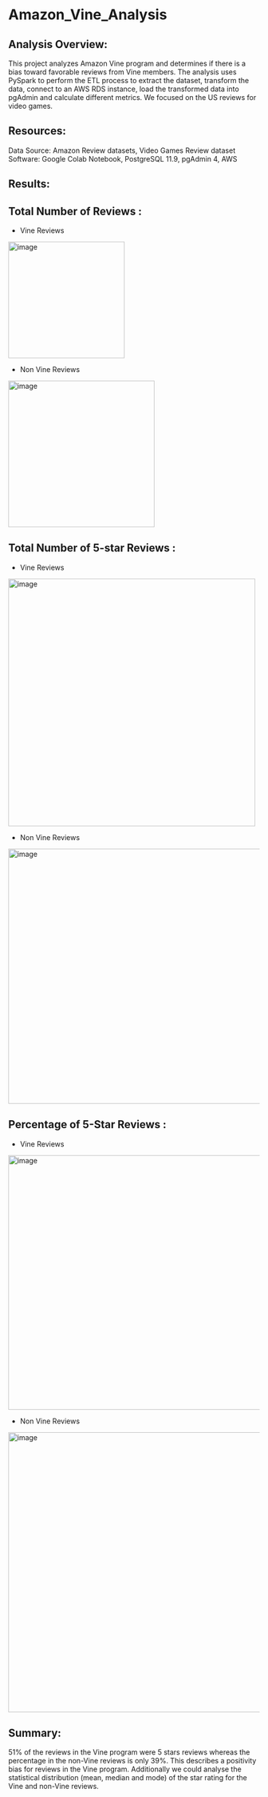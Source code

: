 # Amazon_Vine_Analysis

## Analysis Overview:
This project analyzes Amazon Vine program and determines if there is a bias toward favorable reviews from Vine members.
The analysis uses PySpark to perform the ETL process to extract the dataset, transform the data, connect to an AWS RDS instance, load the transformed data into pgAdmin and calculate different metrics.
We focused on the US reviews for video games.

## Resources:
Data Source: Amazon Review datasets, Video Games Review dataset
Software: Google Colab Notebook, PostgreSQL 11.9, pgAdmin 4, AWS


## Results:
## Total Number of Reviews :
- Vine Reviews
<img width="233" alt="image" src="https://user-images.githubusercontent.com/104597335/186811961-c3c5cc17-73ce-4bf9-b9c4-763f4e659a07.png">

- Non Vine Reviews
<img width="293" alt="image" src="https://user-images.githubusercontent.com/104597335/186812035-dc269681-cb7d-4592-8b21-1dcefe5c0590.png">

## Total Number of 5-star Reviews :
- Vine Reviews
<img width="495" alt="image" src="https://user-images.githubusercontent.com/104597335/186812173-1501c7a8-8e63-49fb-911b-98d215189c3b.png">

-  Non Vine Reviews
<img width="510" alt="image" src="https://user-images.githubusercontent.com/104597335/186812246-3f2e2548-b1d9-4799-be9b-8741b1a3b31a.png">

## Percentage of 5-Star Reviews :
- Vine Reviews

<img width="509" alt="image" src="https://user-images.githubusercontent.com/104597335/186812343-fd2c3183-1afb-4a23-9587-d145f139a910.png">


- Non Vine Reviews
<img width="560" alt="image" src="https://user-images.githubusercontent.com/104597335/186812372-c0e27c22-2a46-4773-ac95-edaec4805d1d.png">

 

## Summary:
51% of the reviews in the Vine program were 5 stars reviews whereas the percentage in the non-Vine reviews is only 39%. This describes a positivity bias for reviews in the Vine program.
Additionally we could analyse the statistical distribution (mean, median and mode) of the star rating for the Vine and non-Vine reviews.


